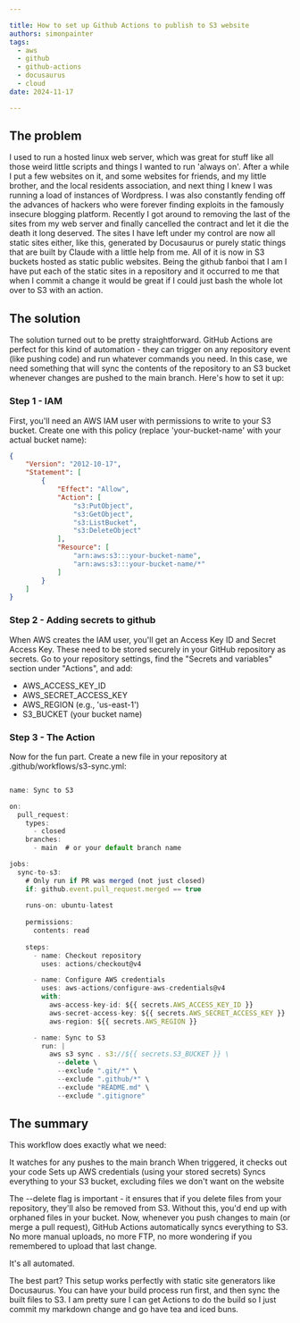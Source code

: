 ```yaml
---

title: How to set up Github Actions to publish to S3 website
authors: simonpainter
tags:
  - aws
  - github
  - github-actions
  - docusaurus
  - cloud
date: 2024-11-17

---
```


## The problem

I used to run a hosted linux web server, which was great for stuff like all those weird little scripts and things I wanted to run 'always on'. After a while I put a few websites on it, and some websites for friends, and my little brother, and the local residents association, and next thing I knew I was running a load of instances of Wordpress. I was also constantly fending off the advances of hackers who were forever finding exploits in the famously insecure blogging platform.
Recently I got around to removing the last of the sites from my web server and finally cancelled the contract and let it die the death it long deserved. The sites I have left under my control are now all static sites either, like this, generated by Docusaurus or purely static things that are built by Claude with a little help from me. All of it is now in S3 buckets hosted as static public websites.
Being the github fanboi that I am I have put each of the static sites in a repository and it occurred to me that when I commit a change it would be great if I could just bash the whole lot over to S3 with an action.
<!-- truncate -->
## The solution

The solution turned out to be pretty straightforward. GitHub Actions are perfect for this kind of automation - they can trigger on any repository event (like pushing code) and run whatever commands you need. In this case, we need something that will sync the contents of the repository to an S3 bucket whenever changes are pushed to the main branch.
Here's how to set it up:

### Step 1 - IAM

First, you'll need an AWS IAM user with permissions to write to your S3 bucket. Create one with this policy (replace 'your-bucket-name' with your actual bucket name):

```json
{
    "Version": "2012-10-17",
    "Statement": [
        {
            "Effect": "Allow",
            "Action": [
                "s3:PutObject",
                "s3:GetObject",
                "s3:ListBucket",
                "s3:DeleteObject"
            ],
            "Resource": [
                "arn:aws:s3:::your-bucket-name",
                "arn:aws:s3:::your-bucket-name/*"
            ]
        }
    ]
}
```

### Step 2 - Adding secrets to github

When AWS creates the IAM user, you'll get an Access Key ID and Secret Access Key. These need to be stored securely in your GitHub repository as secrets. Go to your repository settings, find the "Secrets and variables" section under "Actions", and add:

- AWS_ACCESS_KEY_ID
- AWS_SECRET_ACCESS_KEY
- AWS_REGION (e.g., 'us-east-1')
- S3_BUCKET (your bucket name)

### Step 3 - The Action

Now for the fun part. Create a new file in your repository at .github/workflows/s3-sync.yml:

```javascript

name: Sync to S3

on:
  pull_request:
    types:
      - closed
    branches:
      - main  # or your default branch name

jobs:
  sync-to-s3:
    # Only run if PR was merged (not just closed)
    if: github.event.pull_request.merged == true
    
    runs-on: ubuntu-latest
    
    permissions:
      contents: read
      
    steps:
      - name: Checkout repository
        uses: actions/checkout@v4

      - name: Configure AWS credentials
        uses: aws-actions/configure-aws-credentials@v4
        with:
          aws-access-key-id: ${{ secrets.AWS_ACCESS_KEY_ID }}
          aws-secret-access-key: ${{ secrets.AWS_SECRET_ACCESS_KEY }}
          aws-region: ${{ secrets.AWS_REGION }}

      - name: Sync to S3
        run: |
          aws s3 sync . s3://${{ secrets.S3_BUCKET }} \
            --delete \
            --exclude ".git/*" \
            --exclude ".github/*" \
            --exclude "README.md" \
            --exclude ".gitignore"

```

## The summary

This workflow does exactly what we need:

It watches for any pushes to the main branch
When triggered, it checks out your code
Sets up AWS credentials (using your stored secrets)
Syncs everything to your S3 bucket, excluding files we don't want on the website

The --delete flag is important - it ensures that if you delete files from your repository, they'll also be removed from S3. Without this, you'd end up with orphaned files in your bucket.
Now, whenever you push changes to main (or merge a pull request), GitHub Actions automatically syncs everything to S3. No more manual uploads, no more FTP, no more wondering if you remembered to upload that last change.

It's all automated.

The best part? This setup works perfectly with static site generators like Docusaurus. You can have your build process run first, and then sync the built files to S3. I am pretty sure I can get Actions to do the build so I just commit my markdown change and go have tea and iced buns.
